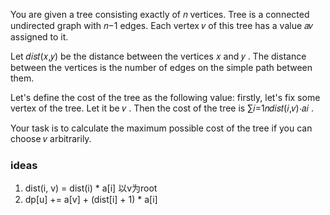 You are given a tree consisting exactly of 𝑛
 vertices. Tree is a connected undirected graph with 𝑛−1
 edges. Each vertex 𝑣
 of this tree has a value 𝑎𝑣
 assigned to it.

Let 𝑑𝑖𝑠𝑡(𝑥,𝑦)
 be the distance between the vertices 𝑥
 and 𝑦
. The distance between the vertices is the number of edges on the simple path between them.

Let's define the cost of the tree as the following value: firstly, let's fix some vertex of the tree. Let it be 𝑣
. Then the cost of the tree is ∑𝑖=1𝑛𝑑𝑖𝑠𝑡(𝑖,𝑣)⋅𝑎𝑖
.

Your task is to calculate the maximum possible cost of the tree if you can choose 𝑣
 arbitrarily.



 ### ideas
 1. dist(i, v) = dist(i) * a[i] 以v为root
 2. dp[u] += a[v] + (dist[i] + 1) * a[i] 